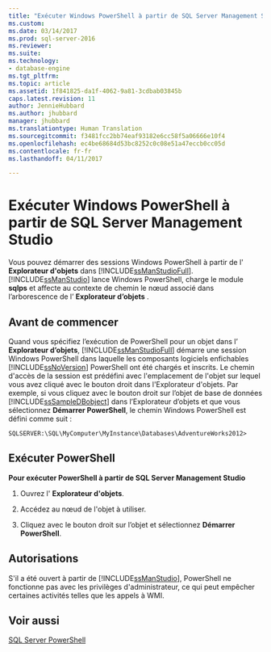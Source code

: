 ```yaml
---
title: "Exécuter Windows PowerShell à partir de SQL Server Management Studio | Microsoft Docs"
ms.custom: 
ms.date: 03/14/2017
ms.prod: sql-server-2016
ms.reviewer: 
ms.suite: 
ms.technology:
- database-engine
ms.tgt_pltfrm: 
ms.topic: article
ms.assetid: 1f841825-da1f-4062-9a81-3cdbab03845b
caps.latest.revision: 11
author: JennieHubbard
ms.author: jhubbard
manager: jhubbard
ms.translationtype: Human Translation
ms.sourcegitcommit: f3481fcc2bb74eaf93182e6cc58f5a06666e10f4
ms.openlocfilehash: ec4be68684d53bc8252c0c08e51a47eccb0cc05d
ms.contentlocale: fr-fr
ms.lasthandoff: 04/11/2017

---
```

# <a name="run-windows-powershell-from-sql-server-management-studio"></a>Exécuter Windows PowerShell à partir de SQL Server Management Studio
  Vous pouvez démarrer des sessions Windows PowerShell à partir de l' **Explorateur d'objets** dans [!INCLUDE[ssManStudioFull](../../includes/ssmanstudiofull-md.md)]. [!INCLUDE[ssManStudio](../../includes/ssmanstudio-md.md)] lance Windows PowerShell, charge le module **sqlps** et affecte au contexte de chemin le nœud associé dans l’arborescence de l’ **Explorateur d’objets** .  
  
## <a name="before-you-begin"></a>Avant de commencer  
 Quand vous spécifiez l’exécution de PowerShell pour un objet dans l’ **Explorateur d’objets**, [!INCLUDE[ssManStudioFull](../../includes/ssmanstudiofull-md.md)] démarre une session Windows PowerShell dans laquelle les composants logiciels enfichables [!INCLUDE[ssNoVersion](../../includes/ssnoversion-md.md)] PowerShell ont été chargés et inscrits. Le chemin d'accès de la session est prédéfini avec l'emplacement de l'objet sur lequel vous avez cliqué avec le bouton droit dans l'Explorateur d'objets. Par exemple, si vous cliquez avec le bouton droit sur l’objet de base de données [!INCLUDE[ssSampleDBobject](../../includes/sssampledbobject-md.md)] dans l’Explorateur d’objets et que vous sélectionnez **Démarrer PowerShell**, le chemin Windows PowerShell est défini comme suit :  
  
```  
SQLSERVER:\SQL\MyComputer\MyInstance\Databases\AdventureWorks2012>  
```  
  
## <a name="run-powershell"></a>Exécuter PowerShell  
 **Pour exécuter PowerShell à partir de SQL Server Management Studio**  
  
1.  Ouvrez l' **Explorateur d'objets**.  
  
2.  Accédez au nœud de l'objet à utiliser.  
  
3.  Cliquez avec le bouton droit sur l’objet et sélectionnez **Démarrer PowerShell**.  
  
## <a name="permissions"></a>Autorisations  
 S'il a été ouvert à partir de [!INCLUDE[ssManStudio](../../includes/ssmanstudio-md.md)], PowerShell ne fonctionne pas avec les privilèges d'administrateur, ce qui peut empêcher certaines activités telles que les appels à WMI.  
  
## <a name="see-also"></a>Voir aussi  
 [SQL Server PowerShell](../../relational-databases/scripting/sql-server-powershell.md)  
  
  
